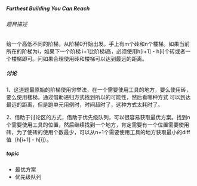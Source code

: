 ##### Furthest Building You Can Reach

###### 题目描述
给一个高低不同的阶梯，从阶梯0开始出发。手上有m个砖和n个楼梯。如果当前所在的阶梯为i，如果下一个阶梯
i+1比阶梯i高，必须使用h[i+1] - h[i]个砖或者一个楼梯即可。问如果合理使用砖和楼梯可以达到最远的距离。

##### 讨论
1、这道题最原始的阶梯使用穷举法，在一个需要使用工具的地方，要么使用砖，要么使用楼梯。通过借助递归方式找到所以的可能性，然后看哪种方式
可以到达最远的距离，但是跑单元用例时，时间超时了，这种方式太耗时了。

2、借助于讨论区的方式，借助于优先级队列，可以很容易获取最优方案。找到n个需要使用工具的位置，然后继续找到一个地方，肯定需要有一个位置需要使用
砖，为了使砖的使用个数最少，可以从n+1个需要使用工具的地方获取最小的diff值（h[i+1] - h[i]）。

##### topic
- 最优方案
- 优先级队列
